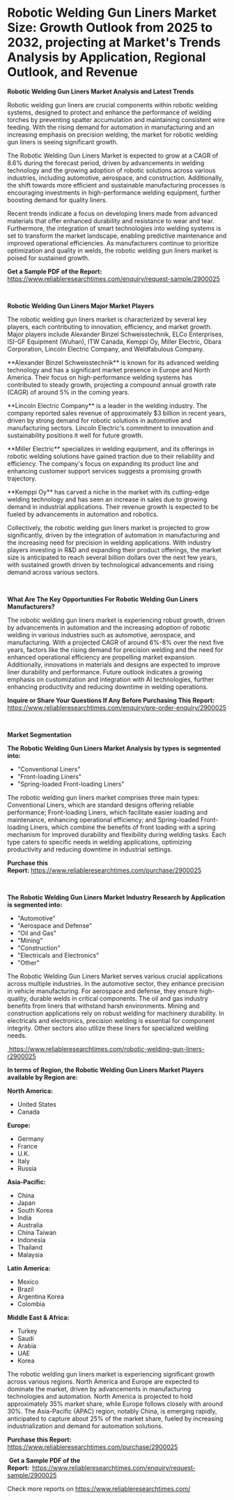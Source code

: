 <p><h1>Robotic Welding Gun Liners Market Size: Growth Outlook from 2025 to 2032, projecting at Market's Trends Analysis by Application, Regional Outlook, and Revenue</h1></p><p><strong>Robotic Welding Gun Liners Market Analysis and Latest Trends</strong></p>
<p><p>Robotic welding gun liners are crucial components within robotic welding systems, designed to protect and enhance the performance of welding torches by preventing spatter accumulation and maintaining consistent wire feeding. With the rising demand for automation in manufacturing and an increasing emphasis on precision welding, the market for robotic welding gun liners is seeing significant growth.</p><p>The Robotic Welding Gun Liners Market is expected to grow at a CAGR of 8.6% during the forecast period, driven by advancements in welding technology and the growing adoption of robotic solutions across various industries, including automotive, aerospace, and construction. Additionally, the shift towards more efficient and sustainable manufacturing processes is encouraging investments in high-performance welding equipment, further boosting demand for quality liners.</p><p>Recent trends indicate a focus on developing liners made from advanced materials that offer enhanced durability and resistance to wear and tear. Furthermore, the integration of smart technologies into welding systems is set to transform the market landscape, enabling predictive maintenance and improved operational efficiencies. As manufacturers continue to prioritize optimization and quality in welds, the robotic welding gun liners market is poised for sustained growth.</p></p>
<p><strong>Get a Sample PDF of the Report:&nbsp;</strong> <a href="https://www.reliableresearchtimes.com/enquiry/request-sample/2900025?utm_campaign=3291&utm_medium=2&utm_source=Github&utm_content=ia&utm_term=16032025&utm_id=robotic-welding-gun-liners">https://www.reliableresearchtimes.com/enquiry/request-sample/2900025</a></p>
<p>&nbsp;</p>
<p><strong>Robotic Welding Gun Liners Major Market Players</strong></p>
<p><p>The robotic welding gun liners market is characterized by several key players, each contributing to innovation, efficiency, and market growth. Major players include Alexander Binzel Schweisstechnik, ELCo Enterprises, ISI-GF Equipment (Wuhan), ITW Canada, Kemppi Oy, Miller Electric, Obara Corporation, Lincoln Electric Company, and Weldfabulous Company.</p><p>**Alexander Binzel Schweisstechnik** is known for its advanced welding technology and has a significant market presence in Europe and North America. Their focus on high-performance welding systems has contributed to steady growth, projecting a compound annual growth rate (CAGR) of around 5% in the coming years.</p><p>**Lincoln Electric Company** is a leader in the welding industry. The company reported sales revenue of approximately $3 billion in recent years, driven by strong demand for robotic solutions in automotive and manufacturing sectors. Lincoln Electric's commitment to innovation and sustainability positions it well for future growth.</p><p>**Miller Electric** specializes in welding equipment, and its offerings in robotic welding solutions have gained traction due to their reliability and efficiency. The company's focus on expanding its product line and enhancing customer support services suggests a promising growth trajectory.</p><p>**Kemppi Oy** has carved a niche in the market with its cutting-edge welding technology and has seen an increase in sales due to growing demand in industrial applications. Their revenue growth is expected to be fueled by advancements in automation and robotics.</p><p>Collectively, the robotic welding gun liners market is projected to grow significantly, driven by the integration of automation in manufacturing and the increasing need for precision in welding applications. With industry players investing in R&D and expanding their product offerings, the market size is anticipated to reach several billion dollars over the next few years, with sustained growth driven by technological advancements and rising demand across various sectors.</p></p>
<p>&nbsp;</p>
<p><strong>What Are The Key Opportunities For Robotic Welding Gun Liners Manufacturers?</strong></p>
<p><p>The robotic welding gun liners market is experiencing robust growth, driven by advancements in automation and the increasing adoption of robotic welding in various industries such as automotive, aerospace, and manufacturing. With a projected CAGR of around 6%-8% over the next five years, factors like the rising demand for precision welding and the need for enhanced operational efficiency are propelling market expansion. Additionally, innovations in materials and designs are expected to improve liner durability and performance. Future outlook indicates a growing emphasis on customization and integration with AI technologies, further enhancing productivity and reducing downtime in welding operations.</p></p>
<p><strong>Inquire or Share Your Questions If Any Before Purchasing This Report:</strong> <a href="https://www.reliableresearchtimes.com/enquiry/pre-order-enquiry/2900025?utm_campaign=3291&utm_medium=2&utm_source=Github&utm_content=ia&utm_term=16032025&utm_id=robotic-welding-gun-liners">https://www.reliableresearchtimes.com/enquiry/pre-order-enquiry/2900025</a></p>
<p>&nbsp;</p>
<p><strong>Market Segmentation</strong></p>
<p><strong>The Robotic Welding Gun Liners Market Analysis by types is segmented into:</strong></p>
<p><ul><li>"Conventional Liners"</li><li>"Front-loading Liners"</li><li>"Spring-loaded Front-loading Liners"</li></ul></p>
<p><p>The robotic welding gun liners market comprises three main types: Conventional Liners, which are standard designs offering reliable performance; Front-loading Liners, which facilitate easier loading and maintenance, enhancing operational efficiency; and Spring-loaded Front-loading Liners, which combine the benefits of front loading with a spring mechanism for improved durability and flexibility during welding tasks. Each type caters to specific needs in welding applications, optimizing productivity and reducing downtime in industrial settings.</p></p>
<p><strong>Purchase this Report:&nbsp;</strong><a href="https://www.reliableresearchtimes.com/purchase/2900025?utm_campaign=3291&utm_medium=2&utm_source=Github&utm_content=ia&utm_term=16032025&utm_id=robotic-welding-gun-liners">https://www.reliableresearchtimes.com/purchase/2900025</a></p>
<p>&nbsp;</p>
<p><strong>The Robotic Welding Gun Liners Market Industry Research by Application is segmented into:</strong></p>
<p><ul><li>"Automotive"</li><li>"Aerospace and Defense"</li><li>"Oil and Gas"</li><li>"Mining"</li><li>"Construction"</li><li>"Electricals and Electronics"</li><li>"Other"</li></ul></p>
<p><p>The Robotic Welding Gun Liners Market serves various crucial applications across multiple industries. In the automotive sector, they enhance precision in vehicle manufacturing. For aerospace and defense, they ensure high-quality, durable welds in critical components. The oil and gas industry benefits from liners that withstand harsh environments. Mining and construction applications rely on robust welding for machinery durability. In electricals and electronics, precision welding is essential for component integrity. Other sectors also utilize these liners for specialized welding needs.</p></p>
<p><a href="https://www.reliableresearchtimes.com/robotic-welding-gun-liners-r2900025?utm_campaign=3291&utm_medium=2&utm_source=Github&utm_content=ia&utm_term=16032025&utm_id=robotic-welding-gun-liners">&nbsp;https://www.reliableresearchtimes.com/robotic-welding-gun-liners-r2900025</a></p>
<p><strong>In terms of Region, the Robotic Welding Gun Liners Market Players available by Region are:</strong></p>
<p>
    <p> <strong> North America: </strong>
        <ul>
            <li>United States</li>
            <li>Canada</li>
        </ul>
        </p> 
    <p> <strong> Europe: </strong>
        <ul>
            <li>Germany</li>
            <li>France</li>
            <li>U.K.</li>
            <li>Italy</li>
            <li>Russia</li>
        </ul>
        </p> 
    <p> <strong> Asia-Pacific: </strong>
        <ul>
            <li>China</li>
            <li>Japan</li>
            <li>South Korea</li>
            <li>India</li>
            <li>Australia</li>
            <li>China Taiwan</li>
            <li>Indonesia</li>
            <li>Thailand</li>
            <li>Malaysia</li>
        </ul>
        </p> 
    <p> <strong> Latin America: </strong>
        <ul>
            <li>Mexico</li>
            <li>Brazil</li>
            <li>Argentina Korea</li>
            <li>Colombia</li>
        </ul>
        </p> 
    <p> <strong> Middle East & Africa: </strong>
        <ul>
            <li>Turkey</li>
            <li>Saudi</li>
            <li>Arabia</li>
            <li>UAE</li>
            <li>Korea</li>
        </ul>
    </p>
    </p>
<p><p>The robotic welding gun liners market is experiencing significant growth across various regions. North America and Europe are expected to dominate the market, driven by advancements in manufacturing technologies and automation. North America is projected to hold approximately 35% market share, while Europe follows closely with around 30%. The Asia-Pacific (APAC) region, notably China, is emerging rapidly, anticipated to capture about 25% of the market share, fueled by increasing industrialization and demand for automation solutions.</p></p>
<p><strong>Purchase this Report: </strong><a href="https://www.reliableresearchtimes.com/purchase/2900025?utm_campaign=3291&utm_medium=2&utm_source=Github&utm_content=ia&utm_term=16032025&utm_id=robotic-welding-gun-liners">https://www.reliableresearchtimes.com/purchase/2900025</a></p>
<p>&nbsp;<strong>Get a Sample PDF of the Report:&nbsp;&nbsp;</strong><a href="https://www.reliableresearchtimes.com/enquiry/request-sample/2900025?utm_campaign=3291&utm_medium=2&utm_source=Github&utm_content=ia&utm_term=16032025&utm_id=robotic-welding-gun-liners">https://www.reliableresearchtimes.com/enquiry/request-sample/2900025</a></p>
<p><strong></strong></p>
<p>Check more reports on <a href="https://www.reliableresearchtimes.com/?utm_campaign=3291&utm_medium=2&utm_source=Github&utm_content=ia&utm_term=16032025&utm_id=robotic-welding-gun-liners">https://www.reliableresearchtimes.com/</a></p>